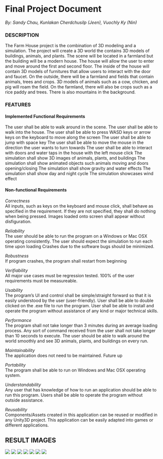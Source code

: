 # Final Project Document

*By: Sandy Chau, Kunlakan Cherdchusilp (Jeen), Vuochly Ky (Nin)*

### DESCRIPTION

The Farm House project is the combination of 3D modeling and a simulation. The project will create a 3D world the contains 3D models of buildings, animals, and plants. The scene will be located in a farmland but the building will be a modern house. The house will allow the user to enter and move around the first and second floor. The inside of the house will contain 3D models of furnitures that allow users to interact with the door and faucet. 
On the outside, there will be a farmland and fields that contain animals, trees and crops. 3D models of animals such as a cow, chicken, and pig will roam the field. On the farmland, there will also be crops such as a rice paddy and trees. There is also mountains in the background.


### FEATURES

#### Implemented Functional Requirements
The user shall be able to walk around in the scene.
The user shall be able to walk into the house.
The user shall be able to press WASD keys or arrow keys on the keyboard to move along the screen
The user shall be able to jump with space key
The user shall be able to move the mouse in the direction the user wants to turn towards
The user shall be able to interact with doors and water taps in the house with the left mouse click
The simulation shall show 3D images of animals, plants, and buildings
The simulation shall show animated objects such animals moving and doors opening/closing
The simulation shall show gravity and water effects
The simulation shall show day and night cycle
The simulation showcases wind effect 

#### Non-functional Requirements

*Correctness*<br />
All inputs, such as keys on the keyboard and mouse click, shall behave as specified in the requirement. If they are not specified, they shall do nothing when being pressed.
Images loaded onto screen shall appear without disfiguration. 

*Reliability*<br />
The user should be able to run the program on a Windows or Mac OSX operating consistently. 
The user should expect the simulation to run each time upon loading
Crashes due to the software bugs should be minimized.

*Robustness*<br />
If program crashes, the program shall restart from beginning

*Verifiability*<br />
All major use cases must be regression tested.
100% of the user requirements must be measureable.

*Usability*<br />
The program’s UI and control shall be simple/straight forward so that it is easily understood by the user (user-friendly).
User shall be able to double clicked on the .exe file to run the program.
User shall be able to install and operate the program without assistance of any kind or major technical skills.

*Performance*<br />
The program shall not take longer than 3 minutes during an average loading process.
Any sort of command received from the user shall not take longer than 10 seconds to execute.
The user should be able to walk around the world smoothly and see 3D animals, plants, and buildings on every run.

*Maintainability*<br />
The application does not need to be maintained. Future up

*Portability*<br />
The program shall be able to run on Windows and Mac OSX operating system.

*Understandability*<br />
Any user that has knowledge of how to run an application should be able to run this program.
Users shall be able to operate the program without outside assistance.  

*Reusability*<br />
Components/Assets created in this application can be reused or modified in any Unity3D project.
This application can be easily adapted into games or different applications.

## RESULT IMAGES
![](https://github.com/vuochnin/3DGraphics_FarmHouse/blob/master/Result%20images/image1.png)
![](https://github.com/vuochnin/3DGraphics_FarmHouse/blob/master/Result%20images/image2.png)
![](https://github.com/vuochnin/3DGraphics_FarmHouse/blob/master/Result%20images/image3.png)
![](https://github.com/vuochnin/3DGraphics_FarmHouse/blob/master/Result%20images/image4.png)
![](https://github.com/vuochnin/3DGraphics_FarmHouse/blob/master/Result%20images/image5.png)
![](https://github.com/vuochnin/3DGraphics_FarmHouse/blob/master/Result%20images/image6.png)
![](https://github.com/vuochnin/3DGraphics_FarmHouse/blob/master/Result%20images/image7.png)
